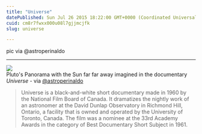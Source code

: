 ```yaml
---
title: "Universe"
datePublished: Sun Jul 26 2015 18:22:00 GMT+0000 (Coordinated Universal Time)
cuid: cm8r7fwxx000u08l7gjjmcjfk
slug: universe

---
```



pic via @astroperinaldo

* * *

![](https://cdn.hashnode.com/res/hashnode/image/upload/v1743070954147/a8b72ac0-d3a7-49f5-a3b3-ff510380e4ee.jpeg)  
Pluto's Panorama with the Sun far far away imagined in the documentary _Universe_ - via [@astroperinaldo](https://www.facebook.com/photo.php?fbid=1094654140548220)

> Universe is a black-and-white short documentary made in 1960 by the National Film Board of Canada. It dramatizes the nightly work of an astronomer at the David Dunlap Observatory in Richmond Hill, Ontario, a facility that is owned and operated by the University of Toronto, Canada. The film was a nominee at the 33rd Academy Awards in the category of Best Documentary Short Subject in 1961.